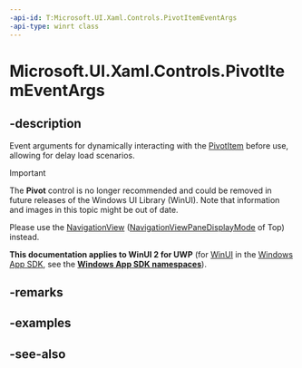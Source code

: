 ```yaml
---
-api-id: T:Microsoft.UI.Xaml.Controls.PivotItemEventArgs
-api-type: winrt class
---
```


<!-- Class syntax.
public class PivotItemEventArgs : Windows.UI.Xaml.Controls.IPivotItemEventArgs
-->

# Microsoft.UI.Xaml.Controls.PivotItemEventArgs

## -description
Event arguments for dynamically interacting with the [PivotItem](pivotitem.md) before use, allowing for delay load scenarios.

> [!Important]
> The **Pivot** control is no longer recommended and could be removed in future releases of the Windows UI Library (WinUI). Note that information and images in this topic might be out of date.
>
> Please use the [NavigationView](navigationview.md) ([NavigationViewPaneDisplayMode](navigationviewpanedisplaymode.md) of Top) instead.

**This documentation applies to WinUI 2 for UWP** (for [WinUI](/windows/apps/winui/winui3/) in the [Windows App SDK](/windows/apps/windows-app-sdk/), see the **[Windows App SDK namespaces](/windows/windows-app-sdk/api/winrt/)**).

## -remarks

## -examples

## -see-also
